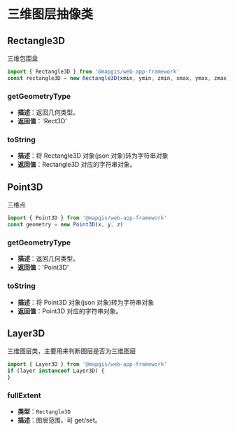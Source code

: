# 三维图层抽像类

## Rectangle3D

三维包围盒

```js
import { Rectangle3D } from '@mapgis/web-app-framework'
const rectangle3D = new Rectangle3D(xmin, ymin, zmin, xmax, ymax, zmax)
```

### getGeometryType

- **描述**：返回几何类型。
- **返回值**：'Rect3D'

### toString

- **描述**：将 Rectangle3D 对象(json 对象)转为字符串对象
- **返回值**：Rectangle3D 对应的字符串对象。

## Point3D

三维点

```js
import { Point3D } from '@mapgis/web-app-framework'
const geometry = new Point3D(x, y, z)
```

### getGeometryType

- **描述**：返回几何类型。
- **返回值**：'Point3D'

### toString

- **描述**：将 Point3D 对象(json 对象)转为字符串对象
- **返回值**：Point3D 对应的字符串对象。

## Layer3D

三维图层类，主要用来判断图层是否为三维图层

```js
import { Layer3D } from '@mapgis/web-app-framework'
if (layer instanceof Layer3D) {
}
```

### fullExtent

- **类型**：`Rectangle3D`
- **描述**：图层范围，可 get/set。
